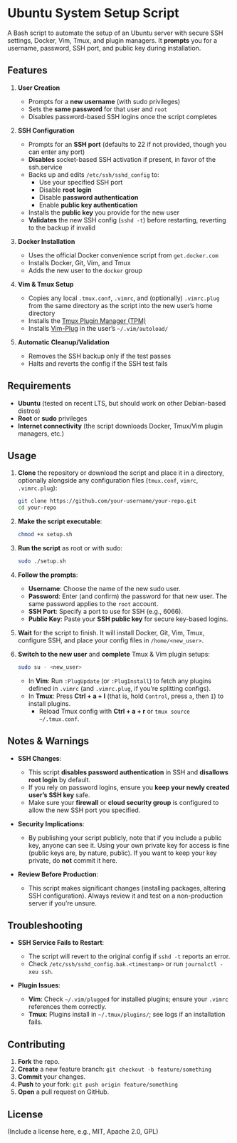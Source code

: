 # Ubuntu System Setup Script

A Bash script to automate the setup of an Ubuntu server with secure SSH settings, Docker, Vim, Tmux, and plugin managers. It **prompts** you for a username, password, SSH port, and public key during installation.

## Features

1. **User Creation**  
   - Prompts for a **new username** (with sudo privileges)  
   - Sets the **same password** for that user and `root`  
   - Disables password-based SSH logins once the script completes

2. **SSH Configuration**  
   - Prompts for an **SSH port** (defaults to 22 if not provided, though you can enter any port)  
   - **Disables** socket-based SSH activation if present, in favor of the ssh.service  
   - Backs up and edits `/etc/ssh/sshd_config` to:
     - Use your specified SSH port
     - Disable **root login**
     - Disable **password authentication**  
     - Enable **public key authentication**  
   - Installs the **public key** you provide for the new user  
   - **Validates** the new SSH config (`sshd -t`) before restarting, reverting to the backup if invalid  

3. **Docker Installation**  
   - Uses the official Docker convenience script from `get.docker.com`  
   - Installs Docker, Git, Vim, and Tmux  
   - Adds the new user to the `docker` group

4. **Vim & Tmux Setup**  
   - Copies any local `.tmux.conf`, `.vimrc`, and (optionally) `.vimrc.plug` from the same directory as the script into the new user’s home directory  
   - Installs the [Tmux Plugin Manager (TPM)](https://github.com/tmux-plugins/tpm)  
   - Installs [Vim-Plug](https://github.com/junegunn/vim-plug) in the user’s `~/.vim/autoload/`

5. **Automatic Cleanup/Validation**  
   - Removes the SSH backup only if the test passes  
   - Halts and reverts the config if the SSH test fails  

## Requirements

- **Ubuntu** (tested on recent LTS, but should work on other Debian-based distros)
- **Root** or **sudo** privileges
- **Internet connectivity** (the script downloads Docker, Tmux/Vim plugin managers, etc.)

## Usage

1. **Clone** the repository or download the script and place it in a directory, optionally alongside any configuration files (`tmux.conf`, `vimrc`, `.vimrc.plug`):
   ```bash
   git clone https://github.com/your-username/your-repo.git
   cd your-repo
   ```

2. **Make the script executable**:
   ```bash
   chmod +x setup.sh
   ```

3. **Run the script** as root or with sudo:
   ```bash
   sudo ./setup.sh
   ```

4. **Follow the prompts**:
   - **Username**: Choose the name of the new sudo user.
   - **Password**: Enter (and confirm) the password for that new user. The same password applies to the `root` account.
   - **SSH Port**: Specify a port to use for SSH (e.g., 6066).  
   - **Public Key**: Paste your **SSH public key** for secure key-based logins.

5. **Wait** for the script to finish. It will install Docker, Git, Vim, Tmux, configure SSH, and place your config files in `/home/<new_user>`.

6. **Switch to the new user** and **complete** Tmux & Vim plugin setups:
   ```bash
   sudo su - <new_user>
   ```
   - In **Vim**: Run `:PlugUpdate` (or `:PlugInstall`) to fetch any plugins defined in `.vimrc` (and `.vimrc.plug`, if you’re splitting configs).
   - In **Tmux**: Press **Ctrl + a + I** (that is, hold `Control`, press `a`, then `I`) to install plugins.  
     - Reload Tmux config with **Ctrl + a + r** or `tmux source ~/.tmux.conf`.

## Notes & Warnings

- **SSH Changes**: 
  - This script **disables password authentication** in SSH and **disallows root login** by default.
  - If you rely on password logins, ensure you **keep your newly created user’s SSH key** safe.  
  - Make sure your **firewall** or **cloud security group** is configured to allow the new SSH port you specified.

- **Security Implications**: 
  - By publishing your script publicly, note that if you include a public key, anyone can see it. Using your own private key for access is fine (public keys are, by nature, public). If you want to keep your key private, do **not** commit it here.

- **Review Before Production**: 
  - This script makes significant changes (installing packages, altering SSH configuration). Always review it and test on a non-production server if you’re unsure.

## Troubleshooting

- **SSH Service Fails to Restart**: 
  - The script will revert to the original config if `sshd -t` reports an error.  
  - Check `/etc/ssh/sshd_config.bak.<timestamp>` or run `journalctl -xeu ssh`.

- **Plugin Issues**:
  - **Vim**: Check `~/.vim/plugged` for installed plugins; ensure your `.vimrc` references them correctly.
  - **Tmux**: Plugins install in `~/.tmux/plugins/`; see logs if an installation fails.

## Contributing

1. **Fork** the repo.  
2. **Create** a new feature branch: `git checkout -b feature/something`  
3. **Commit** your changes.  
4. **Push** to your fork: `git push origin feature/something`  
5. **Open** a pull request on GitHub.

## License

(Include a license here, e.g., MIT, Apache 2.0, GPL)
